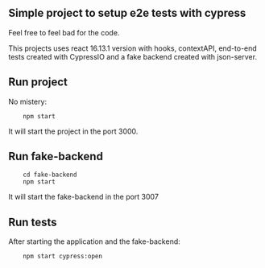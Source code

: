 ## Simple project to setup e2e tests with cypress

Feel free to feel bad for the code.

This projects uses react 16.13.1 version with hooks, contextAPI, end-to-end tests created with CypressIO and a fake backend created with json-server.

## Run project

No mistery:
```
    npm start
```

It will start the project in the port 3000.

## Run fake-backend

```
    cd fake-backend
    npm start
```

It will start the fake-backend in the port 3007

## Run tests

After starting the application and the fake-backend:

```
    npm start cypress:open
```